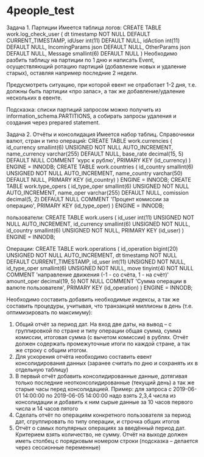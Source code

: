 # 4people_test
Задача 1. Партиции
Имеется таблица логов:
CREATE TABLE work.log_check_user (
  dt timestamp NOT NULL DEFAULT CURRENT_TIMESTAMP,
  idUser int(11) DEFAULT NULL,
  idAction int(11) DEFAULT NULL,
  IncomingParams json DEFAULT NULL,
  OtherParams json DEFAULT NULL,
  Message smallint(6) DEFAULT NULL
)
Необходимо разбить таблицу на партиции по 1 дню и написать Event, 
осуществляющий ротацию партиций (добавление новых и удаление старых), 
оставляя например последние 2 недели. 

Предусмотреть ситуацию, при которой евент не отработает 1-2 дня, 
т.е. должны быть партиции «про запас», а так же добавление/удаление нескольких в евенте.

Подсказка: списки партиций запросом можно получить из information_schema.PARTITIONS, 
а собирать запросы удаления и создания  через prepared statement.

Задача 2. Отчёты и консолидация
Имеется набор таблиц. Справочники валют, стран и типо операций:
CREATE TABLE work.currencies (
	id_currency smallint(6) UNSIGNED NOT NULL AUTO_INCREMENT,
	name_currency varchar(255) DEFAULT NULL,
	base_rate decimal(15, 5) DEFAULT NULL COMMENT 'курс к рублю',
	PRIMARY KEY (id_currency)
)
ENGINE = INNODB;
CREATE TABLE work.countries (
	id_country smallint(6) UNSIGNED NOT NULL AUTO_INCREMENT,
	name_country varchar(50) DEFAULT NULL,
	PRIMARY KEY (id_country)
)
ENGINE = INNODB;
CREATE TABLE work.type_opers (
	id_type_oper smallint(6) UNSIGNED NOT NULL AUTO_INCREMENT,
	name_oper varchar(255) DEFAULT NULL,
	comission decimal(5, 2) DEFAULT NULL COMMENT 'Процент комиссии за операцию',
	PRIMARY KEY (id_type_oper)
)
ENGINE = INNODB;

пользователи:
CREATE TABLE work.users (
	id_user int(11) UNSIGNED NOT NULL AUTO_INCREMENT,
	id_currency smallint(6) UNSIGNED NOT NULL,
	id_country smallint(6) UNSIGNED NOT NULL,
	PRIMARY KEY (id_user)
)
ENGINE = INNODB;

Операции:
CREATE TABLE work.operations (
	id_operation bigint(20) UNSIGNED NOT NULL AUTO_INCREMENT,
	dt timestamp NOT NULL DEFAULT CURRENT_TIMESTAMP,
id_user int(11) UNSIGNED NOT NULL,
	id_type_oper smallint(6) UNSIGNED NOT NULL,
move tinyint(4) NOT NULL COMMENT 'направление движения (-1 - со счёта, 1 - на счёт)'
	amount_oper decimal(19, 5) NOT NULL COMMENT 'Сумма операции в валюте пользователя',
	PRIMARY KEY (id_operation)
)
ENGINE = INNODB;

Необходимо составить добавить необходимые индексы, а так же составить процедуры, учитывая, что транзакций миллионы в день (т.е. оптимизировать по максимуму):
1) Общий отчёт за период дат. На вход две даты, на вывод – с группировкой по стране и типу операции общая сумма, сумма комиссии, итоговая сумма (с вычетом комиссии) в рублях. Отчёт должен содержать промежуточные итоги по каждой стране, а так же строку с общим итогом.
2) Для ускорения отчёта необходимо составить евент консолидирования данных (заранее считать по дню и сохранять их в отдельную таблицу)
3) В первый отчёт добавить консолидированные данные, дотягивая только последние неотконсолидированные (текущий день) а так же старые часы перед консолидацией. Пример: для запроса с 2019-06-01 14:00:00 по 2019-06-05 14:00:00 надо взять 2,3,4 числа из консолидации и добавить к ним сырые данные за 10 часов первого числа и 14 часов пятого
4) Сделать отчёт по операциям конкретного пользователя за период дат, сгруппировать по типу операции, и строчка общих итогов
5) Отчёт о самых популярных операциях за введённый период дат. Критерием взять количество, не сумму. Отчёт на выходе должен иметь столбец с порядковым номером строки (подсказка – делается через сессионные переменные)
